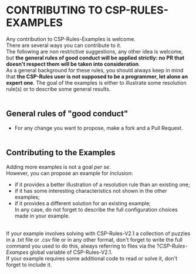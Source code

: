 
# CONTRIBUTING TO CSP-RULES-EXAMPLES

Any contribution to CSP-Rules-Examples is welcome.<br>
There are several ways you can contribute to it.<br>
The following are non restrictive suggestions, any other idea is welcome, but **the general rules of good conduct will be applied strictly: no PR that doesn't respect them will be taken into consideration**.<br>
As a general background for these rules, you should always keep in mind that **the CSP-Rules user is not supposed to be a programmer, let alone an expert one**. The goal of the examples is either to illustrate some resolution rule(s) or to describe some general results. <br><br>

## General rules of "good conduct" 

* For any change you want to propose, make a fork and a Pull Request.<br><br>


## Contributing to the Examples 
Adding more examples is not a goal _per se_. <br>
However, you can propose an example for inclusion:
- if it provides a better illustration of a resolution rule than an existing one;<br>
- if it has some interesting characteristics not shown in the other examples;<br>
- if it provides a different solution for an existing example;<br>
In any case, do not forget to describe the full configuration choices made in your example.<br><br>

If your example involves solving with CSP-Rules-V2.1 a collection of puzzles in a .txt file or .csv file or in any other format, don't forget to write the full command you used to do this, always referring to files via the ?*CSP-Rules-Exampes* global variable of CSP-Rules-V2.1.<br>
If your example requires some additional code to read or solve it, don't forget to include it.


<br><br>










